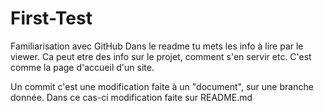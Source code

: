 # First-Test
Familiarisation avec GitHub
Dans le readme tu mets les info à lire par le viewer. Ca peut etre des info sur le projet, comment s'en servir etc. C'est comme la page d'accueil d'un site.

Un commit c'est une modification faite à un "document", sur une branche donnée. Dans ce cas-ci modification faite sur README.md
